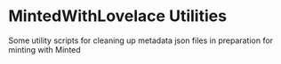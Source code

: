 # MintedWithLovelace Utilities

Some utility scripts for cleaning up metadata json files in preparation for minting with Minted
